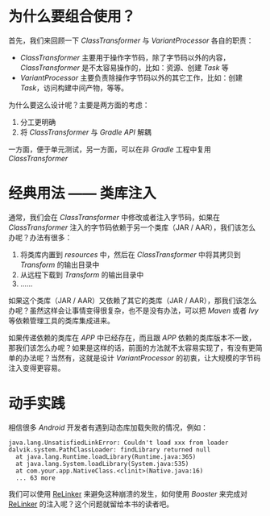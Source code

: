 # 为什么要组合使用？

首先，我们来回顾一下 *ClassTransformer* 与 *VariantProcessor* 各自的职责：

- *ClassTransformer* 主要用于操作字节码，除了字节码以外的内容，*ClassTransformer* 是不太容易操作的，比如：资源、创建 *Task* 等 
- *VariantProcessor* 主要负责除操作字节码以外的其它工作，比如：创建 *Task*，访问构建中间产物，等等。

为什么要这么设计呢？主要是两方面的考虑：

1. 分工更明确
1. 将 *ClassTransformer* 与 *Gradle API* 解耦

  一方面，便于单元测试，另一方面，可以在非 *Gradle* 工程中复用 *ClassTransformer*

# 经典用法 —— 类库注入

通常，我们会在 *ClassTransformer* 中修改或者注入字节码，如果在 *ClassTransformer* 注入的字节码依赖于另一个类库（JAR / AAR），我们该怎么办呢？办法有很多：

1. 将类库内置到 *resources* 中，然后在 *ClassTransformer* 中将其拷贝到 *Transform* 的输出目录中
1. 从远程下载到 *Transform* 的输出目录中
1. ......

如果这个类库（JAR / AAR）又依赖了其它的类库（JAR / AAR），那我们该怎么办呢？虽然这样会让事情变得很复杂，也不是没有办法，可以把 *Maven* 或者 *Ivy* 等依赖管理工具的类库集成进来。

如果传递依赖的类库在 *APP* 中已经存在，而且跟 *APP* 依赖的类库版本不一致，那我们该怎么办呢？如果是这样的话，前面的方法就不太容易实现了，有没有更简单的办法呢？当然有，这就是设计 *VariantProcessor* 的初衷，让大规模的字节码注入变得更容易。


# 动手实践

相信很多 *Android* 开发者有遇到动态库加载失败的情况，例如：

```
java.lang.UnsatisfiedLinkError: Couldn't load xxx from loader dalvik.system.PathClassLoader: findLibrary returned null
  at java.lang.Runtime.loadLibrary(Runtime.java:365)
  at java.lang.System.loadLibrary(System.java:535)
  at com.your.app.NativeClass.<clinit>(Native.java:16)
  ... 63 more
```

我们可以使用 [ReLinker](https://github.com/KeepSafe/ReLinker) 来避免这种崩溃的发生，如何使用 *Booster* 来完成对 [ReLinker](https://github.com/KeepSafe/ReLinker) 的注入呢？这个问题就留给本书的读者吧。
